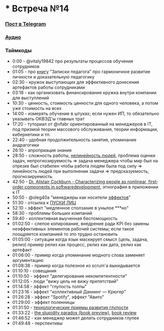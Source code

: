 # * Встреча №14

### [Пост в Telegram](https://t.me/modernsd/25838)

### [Аудио](https://soundcloud.com/oleg-soroka/vstrecha-14)

### Таймкоды

- 0:00 - @vitaly19842 про результаты процессов обучения сотрудников
- 01:05 - про [книгу](https://cloudflare-ipfs.com/ipfs/bafykbzacec4iy7pr4rfz5em2whj4ymq732rae675giyhedoh3nzjmpmims2ig?filename=%D0%A9%D0%B5%D1%82%D0%B8%D0%BD%D0%B8%D0%BD%20%D0%9C%D0%B8%D1%85%D0%B0%D0%B8%D0%BB%20-%20%D0%9E%D0%B1%D1%8A%D1%8F%D1%82%D1%8C%20%D0%BD%D0%B5%D0%BE%D0%B1%D1%8A%D1%8F%D1%82%D0%BD%D0%BE%D0%B5-%20%D0%97%D0%B0%D0%BF%D0%B8%D1%81%D0%BA%D0%B8%20%D0%BF%D0%B5%D0%B4%D0%B0%D0%B3%D0%BE%D0%B3%D0%B0.doc) "Записки педагога" про гармоничное развитие личности и доказательную педагогику
- 02:30 - кружок выступающих для эффективного донесения артефактов работы сотрудниками
- 03:18 - как организовать финансирование кружка внутри компании для выступлений 
- 10:30 - ценность, стоимость ценности для одного человека, а потом уже стоимость на всех
- 14:00 - измерять обучение в штуках; если нужен ИП, то обязательно указывать ОКВЭД'ы главных трат
- 17:20 - туториал от @vfabr ориентированный на менеджеров в IT, под призмой теории массового обслуживания, теории информации, кибернетики и тп.
- 22:40 - удобная продолжительность занятия, упоминание андрагогики 
- 26:10 - апроприация знания
- 28:50 - сложность работы, [нелинейность людей](https://t.me/modernsd/25748), проблема оценки задач, непрогнозируемость ⇒ задача менеджера чтобы мир был на отрезке был стабилен чтобы работа людям была под силу ⇒ линейность людей при выполнении задачи ⇒ предсказуемость, прогнозируемость
- 42:50 - [Dr. Alistair Cockburn - Characterizing people as non­linear, first­order components in softwaredevelopment](https://t.me/modernsd/25748), этнография в приложении к IT
- 50:50 - @oleg40a "менеджеры как носители [эффектов](https://t.me/modernsd/25739)"
- 51:30 - отсылка к [ПУСКИ ЛИЦ](04.md)
- 52:10 - эффект "медленное сползание в унылое ***но"
- 58:30 - проблемы больших компаний
- 59:40 - коллективная выученная беспомощность
- 01:02:50 - слепое копирование, внедрение ради KPI без замены неэффективных элементов рабочей системы; если такое поощряется компанией то это трудно остановить
- 01:05:00 - ситуации когда язык маскирует смысл (цель, задача, релиз) пример релиз как процесс, релиз как дата, релиз как артефакт
- 01:06:00 - пример когда упоминание модного слова заменяет аргументацию
- 01:08:38 - пример когда полезное из scrum'а выкидывается
- 01:10:10 - совещания
- 01:10:50 - эффект "делегирование некомпетентности"
- 01:12:05 - люди "вижу цель не вижу препятствий"
- 01:14:58 - эффект "глупость толпы"
- 01:23:16 - эффект "коллективный Даннинг — Крюгер"
- 01:26:28 - эффект "Spotify", эффект "Авито"
- 01:29:00 - эффект поленницы
- 01:31:50 - [технологические приемы развития глупости](https://cyberleninka.ru/article/n/tehnologicheskie-priemy-formirovaniya-i-razvitiya-gluposti)
- 01:33:22 - [the stupidity paradox (book preview)](https://res.infoq.com/articles/book-review-stupidity-paradox/en/resources/Book%20extract%20Stupidity%20Paradox%209781782832027.pdf), [book review](https://sci-hub.mksa.top/10.1177/1350507618756796#)
- 01:46:52 - как менеджер может делать сотрудников глупее
- 01:49:48 - перспективы
